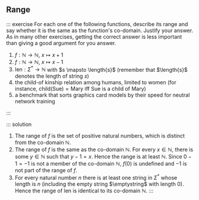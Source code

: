 ## Range

::: exercise
For each one of the following functions, describe its range and say whether it is the same as the function's co-domain.
Justify your answer.
As in many other exercises, getting the correct answer is less important than giving a good argument for you answer.

1. $f: \mathbb{N} \rightarrow \mathbb{N}$, $x \mapsto x + 1$
1. $f: \mathbb{N} \rightarrow \mathbb{N}$, $x \mapsto x - 1$
1. $\mathrm{len}: \Sigma^* \rightarrow \mathbb{N}$ with $s \mapsto \length{s}$ (remember that $\length{s}$ denotes the length of string $s$)
1. the child-of kinship relation among humans, limited to women (for instance, $\mathrm{child}(\mathrm{Sue}) = \mathrm{Mary}$ iff Sue is a child of Mary)
1. a benchmark that sorts graphics card models by their speed for neutral network training

:::

::: solution
1. The range of $f$ is the set of positive natural numbers, which is distinct from the co-domain $\mathbb{N}$.
1. The range of $f$ is the same as the co-domain $\mathbb{N}$.
   For every $x \in \mathbb{N}$, there is some $y \in \mathbb{N}$ such that $y - 1 = x$.
   Hence the range is at least $\mathbb{N}$.
   Since $0 - 1 = -1$ is not a member of the co-domain $\mathbb{N}$, $f(0)$ is undefined and $-1$ is not part of the range of $f$.
1. For every natural number $n$ there is at least one string in $\Sigma^*$ whose length is $n$ (including the empty string $\emptystring$ with length 0).
   Hence the range of $\mathrm{len}$ is identical to its co-domain $\mathbb{N}$.
:::
